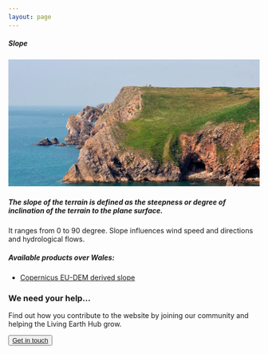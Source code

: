```yaml
---
layout: page
---
```


<!-- Content-section-start -->
<div class="container">
    <div class="row">
        <div class="col-12 mt-60">
            <h5 class="common-title">Slope</h5>
        </div>
        <div class="col-xs-12 col-sm-12 col-ms-9 col-lg-9 col-xl-9 col-xxl-9">
            <div class="common-image pb-5">
                <img src="/assets/img/wales/big/slope.jpg" class="img-fluid" alt="Slope">
            </div>
            <div>
                <h5 class="font-weight-bold">The slope of the terrain is defined as the steepness or degree of inclination of the terrain to the plane surface.</h5>
                <div class="pt-4">
                    <p>It ranges from 0 to 90 degree. Slope influences wind speed and directions and hydrological flows.</p>
                </div>
            </div>
            <div class="py-5">
                <h5 class="font-weight-bold mb-4">Available products over Wales:</h5>
                <ul class="list-title">
                    <li class="list-item"><a href="https://land.copernicus.eu/pan-european/satellite-derived-products/eu-dem/eu-dem-v1-0-and-derived-products/slope/view" target="_blank">Copernicus EU-DEM derived slope</a></li>
                </ul>
            </div>
        </div>
    </div>
</div>
<!-- Content-section-end -->

<!-- get-in-section-Start -->
<div class="container mb-100">
    <div class="get-in-section-main">
        <div class="get-in-section-dsc">
            <h3>We need your help&hellip;</h3>
            <p>Find out how you contribute to the website by joining our community and helping the Living Earth Hub grow.</p>
        </div>
        <button type="button"><a href="/contact/">Get in touch</a></button>
    </div>
</div>
<!-- get-in-section-End -->
